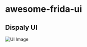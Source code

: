 # awesome-frida-ui


## Dispaly UI
![UI Image](https://github.com/viva-frida/awesome-frida-ui/blob/master/Image/newUI.png)